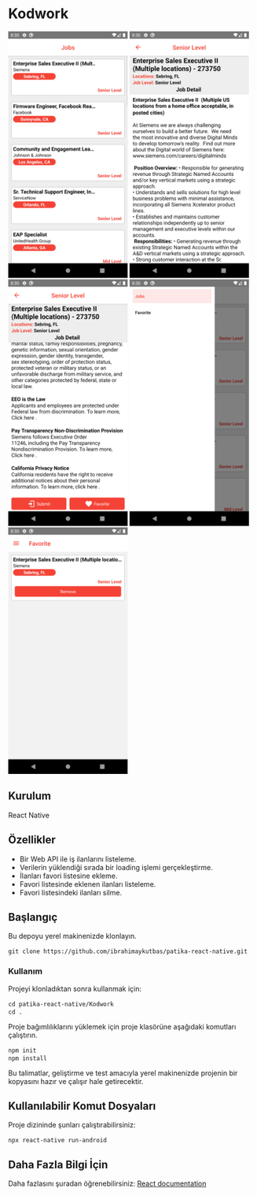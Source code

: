 # Kodwork

<img src="images/ss.png" height="500"> <img src="images/ss1.png" height="500">
<img src="images/ss2.png" height="500"> <img src="images/ss3.png" height="500">
<img src="images/ss4.png" height="500">

## Kurulum

React Native

## Özellikler

- Bir Web API ile iş ilanlarını listeleme.
- Verilerin yüklendiği sırada bir loading işlemi gerçekleştirme.
- İlanları favori listesine ekleme.
- Favori listesinde eklenen ilanları listeleme.
- Favori listesindeki ilanları silme.

## Başlangıç

Bu depoyu yerel makinenizde klonlayın.

```
git clone https://github.com/ibrahimaykutbas/patika-react-native.git
```

### Kullanım

Projeyi klonladıktan sonra kullanmak için:

```
cd patika-react-native/Kodwork
cd .
```

Proje bağımlılıklarını yüklemek için proje klasörüne aşağıdaki komutları çalıştırın.

```
npm init
npm install
```

Bu talimatlar, geliştirme ve test amacıyla yerel makinenizde projenin bir kopyasını hazır ve çalışır hale getirecektir.

## Kullanılabilir Komut Dosyaları

Proje dizininde şunları çalıştırabilirsiniz:

```
npx react-native run-android
```

## Daha Fazla Bilgi İçin

Daha fazlasını şuradan öğrenebilirsiniz: [React documentation](https://reactnative.dev/)
